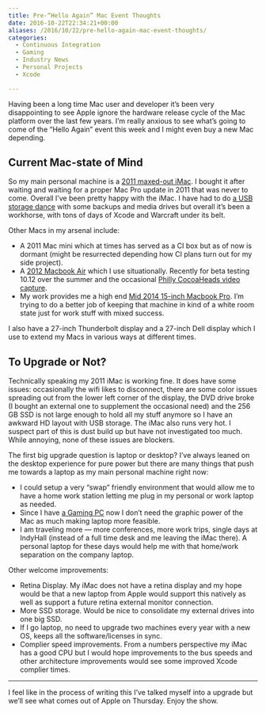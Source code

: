 ```yaml
---
title: Pre-“Hello Again” Mac Event Thoughts
date: 2016-10-22T22:34:21+00:00
aliases: /2016/10/22/pre-hello-again-mac-event-thoughts/
categories:
  - Continuous Integration
  - Gaming
  - Industry News
  - Personal Projects
  - Xcode

---
```

Having been a long time Mac user and developer it&#8217;s been very disappointing to see Apple ignore the hardware release cycle of the Mac platform over the last few years. I&#8217;m really anxious to see what&#8217;s going to come of the &#8220;Hello Again&#8221; event this week and I might even buy a new Mac depending.

## Current Mac-state of Mind

So my main personal machine is a [2011 maxed-out iMac][1]. I bought it after waiting and waiting for a proper Mac Pro update in 2011 that was never to come. Overall I&#8217;ve been pretty happy with the iMac. I have had to do [a USB storage dance][2] with some backups and media drives but overall it&#8217;s been a workhorse, with tons of days of Xcode and Warcraft under its belt.

Other Macs in my arsenal include:

  * A 2011 Mac mini which at times has served as a CI box but as of now is dormant (might be resurrected depending how CI plans turn out for my side project).
  * A [2012 Macbook Air][3] which I use situationally. Recently for beta testing 10.12 over the summer and the occasional [Philly CocoaHeads video capture][4].
  * My work provides me a high end [Mid 2014 15-inch Macbook Pro][5]. I&#8217;m trying to do a better job of keeping that machine in kind of a white room state just for work stuff with mixed success.

I also have a 27-inch Thunderbolt display and a 27-inch Dell display which I use to extend my Macs in various ways at different times.

## To Upgrade or Not?

Technically speaking my 2011 iMac is working fine. It does have some issues: occasionally the wifi likes to disconnect, there are some color issues spreading out from the lower left corner of the display, the DVD drive broke (I bought an external one to supplement the occasional need) and the 256 GB SSD is not large enough to hold all my stuff anymore so I have an awkward HD layout with USB storage. The iMac also runs very hot. I suspect part of this is dust build up but have not investigated too much. While annoying, none of these issues are blockers.

The first big upgrade question is laptop or desktop? I&#8217;ve always leaned on the desktop experience for pure power but there are many things that push me towards a laptop as my main personal machine right now:

  * I could setup a very &#8220;swap&#8221; friendly environment that would allow me to have a home work station letting me plug in my personal or work laptop as needed. 
  * Since I have [a Gaming PC][6] now I don&#8217;t need the graphic power of the Mac as much making laptop more feasible.
  * I am traveling more &#8212; more conferences, more work trips, single days at IndyHall (instead of a full time desk and me leaving the iMac there). A personal laptop for these days would help me with that home/work separation on the company laptop. 

Other welcome improvements:

  * Retina Display. My iMac does not have a retina display and my hope would be that a new laptop from Apple would support this natively as well as support a future retina external monitor connection. 
  * More SSD storage. Would be nice to consolidate my external drives into one big SSD.
  * If I go laptop, no need to upgrade two machines every year with a new OS, keeps all the software/licenses in sync. 
  * Complier speed improvements. From a numbers perspective my iMac has a good CPU but I would hope improvements to the bus speeds and other architecture improvements would see some improved Xcode complier times.

* * *

I feel like in the process of writing this I&#8217;ve talked myself into a upgrade but we&#8217;ll see what comes out of Apple on Thursday. Enjoy the show.

 [1]: https://support.apple.com/kb/SP689?locale=en_US
 [2]: http://mikezornek.com/2013/04/16/a-mac-pro-guy-getting-by-in-an-imac-world-storage/
 [3]: https://support.apple.com/kb/sp670?locale=en_US
 [4]: http://mikezornek.com/2016/02/02/how-we-record-talks-at-philly-cocoaheads/
 [5]: https://support.apple.com/kb/sp704?locale=en_US
 [6]: http://mikezornek.com/2016/06/19/my-new-pc-gaming-computer/